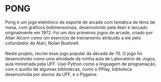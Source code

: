# PONG
Pong é um jogo eletrônico de esporte de arcade com temática de tênis de mesa, com gráficos bidimensionais, 
desenvolvido pela Atari e lançado originalmente em 1972. Foi um dos primeiros jogos de arcade, criado por 
Allan Alcorn como um exercício de treinamento atribuído a ele pelo cofundador da Atari, Nolan Bushnell.
<br>
<br>
Neste projeto, recriei esse jogo popular da década de 70. O jogo foi desenvolvido como uma atividade da minha
aula de Laboratório de Jogos, aula ministrada pela UFF. Usei Python como a linguagem de programação, com
o auxílio de algumas bibliotecas, como o PPlay, biblioteca desenvolvida por alunos da UFF, e o Pygame.
